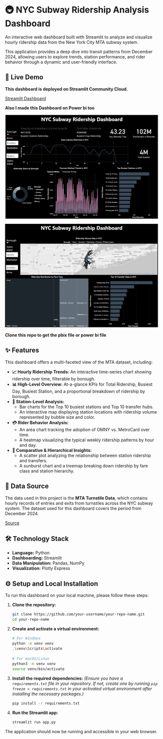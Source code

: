 # 🚇 NYC Subway Ridership Analysis Dashboard

An interactive web dashboard built with Streamlit to analyze and visualize hourly ridership data from the New York City MTA subway system.

This application provides a deep dive into transit patterns from December 2024, allowing users to explore trends, station performance, and rider behavior through a dynamic and user-friendly interface.

## 🚀 Live Demo

**This dashboard is deployed on Streamlit Community Cloud.**

[Streamlit Dashboard](https://nyc-ridership-dashboard.streamlit.app/)

**Also I made this Dashboard on Power bi too**

![Alt Text](https://github.com/RobinMillford/NYC-Ridership-Dashboard/blob/main/Page%201.png)

![Alt Text](https://github.com/RobinMillford/NYC-Ridership-Dashboard/blob/main/Page%202.png)

**Clone this repo to get the pbix file or power bi file**
## ✨ Features

This dashboard offers a multi-faceted view of the MTA dataset, including:

- **📈 Hourly Ridership Trends:** An interactive time-series chart showing ridership over time, filterable by borough.
- **📊 High-Level Overview:** At-a-glance KPIs for Total Ridership, Busiest Day, Busiest Station, and a proportional breakdown of ridership by borough.
- **🚉 Station-Level Analysis:**
  - Bar charts for the Top 10 busiest stations and Top 10 transfer hubs.
  - An interactive map displaying station locations with ridership volume represented by bubble size and color.
- **💳 Rider Behavior Analysis:**
  - An area chart tracking the adoption of OMNY vs. MetroCard over time.
  - A heatmap visualizing the typical weekly ridership patterns by hour and day.
- **🔬 Comparative & Hierarchical Insights:**
  - A scatter plot analyzing the relationship between station ridership and transfers.
  - A sunburst chart and a treemap breaking down ridership by fare class and station hierarchy.

## 💾 Data Source

The data used in this project is the **MTA Turnstile Data**, which contains hourly records of entries and exits from turnstiles across the NYC subway system. The dataset used for this dashboard covers the period from December 2024.

[Source](https://data.ny.gov/)

## 🛠️ Technology Stack

- **Language:** Python
- **Dashboarding:** Streamlit
- **Data Manipulation:** Pandas, NumPy
- **Visualization:** Plotly Express

## ⚙️ Setup and Local Installation

To run this dashboard on your local machine, please follow these steps:

1.  **Clone the repository:**

    ```bash
    git clone https://github.com/your-username/your-repo-name.git
    cd your-repo-name
    ```

2.  **Create and activate a virtual environment:**

    ```bash
    # For Windows
    python -m venv venv
    .\venv\Scripts\activate

    # For macOS/Linux
    python3 -m venv venv
    source venv/bin/activate
    ```

3.  **Install the required dependencies:**
    _(Ensure you have a `requirements.txt` file in your repository. If not, create one by running `pip freeze > requirements.txt` in your activated virtual environment after installing the necessary packages.)_

    ```bash
    pip install -r requirements.txt
    ```

4.  **Run the Streamlit app:**

    ```bash
    streamlit run app.py
    ```

The application should now be running and accessible in your web browser.
